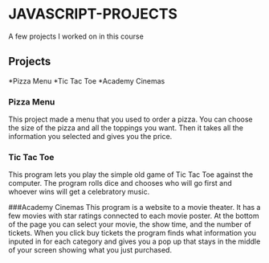 # JAVASCRIPT-PROJECTS
A few projects I worked on in this course
## Projects
*Pizza Menu
*Tic Tac Toe
*Academy Cinemas

### Pizza Menu
This project made a menu that you used to order a pizza. You can 
choose the size of the pizza and all the toppings you want. Then it 
takes all the information you selected and gives you the price.

### Tic Tac Toe
This program lets you play the simple old game of Tic Tac Toe against
the computer. The program rolls dice and chooses who will go first and whoever wins
will get a celebratory music.

###Academy Cinemas
This program is a website to a movie theater. It has a few movies with star ratings 
connected to each movie poster. At the bottom of the page you can select your movie, the show time, and the 
number of tickets. When you click buy tickets the program finds what information you inputed in for each category
and gives you a pop up that stays in the middle of your screen showing what you just purchased.
